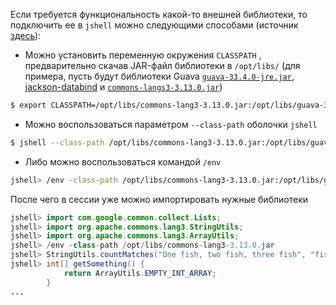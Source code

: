 Если требуется функциональность какой-то внешней библиотеки, то подключить ее в `jshell` можно следующими способами (источник [здесь](https://stackoverflow.com/questions/43111018/how-to-import-external-libraries-in-jshell-java-9)):
- Можно установить переменную окружения `CLASSPATH` , предварительно скачав JAR-файл библиотеки в `/opt/libs/` (для примера, пусть будут библиотеки Guava [`guava-33.4.0-jre.jar`](https://repo1.maven.org/maven2/com/google/guava/guava/33.4.0-jre/guava-33.4.0-jre.jar), [jackson-databind](https://repo1.maven.org/maven2/com/fasterxml/jackson/core/jackson-databind/2.1.4/jackson-databind-2.1.4.jar) и [`commons-langs3-3.13.0.jar`](https://repo.mavenlibs.com/maven/org/apache/commons/commons-lang3/3.13.0/commons-lang3-3.13.0.jar?utm_source=mavenlibs.com))
```bash
$ export CLASSPATH=/opt/libs/commons-lang3-3.13.0.jar:/opt/libs/guava-33.4.0-jre.jar
```
- Можно воспользоваться параметром `--class-path` оболочки `jshell`
```bash
$ jshell --class-path /opt/libs/commons-lang3-3.13.0.jar:/opt/libs/guava-33.4.0-jre.jar
```
- Либо можно воспользоваться командой `/env`
```bash
jshell> /env -class-path /opt/libs/commons-lang3-3.13.0.jar:/opt/libs/guava-33.4.0-jre.jar
```

После чего в сессии уже можно импортировать нужные библиотеки
```java
jshell> import com.google.common.collect.Lists;
jshell> import org.apache.commons.lang3.StringUtils;
jshell> import org.apache.commons.lang3.ArrayUtils;
jshell> /env -class-path /opt/libs/commons-lang3-3.13.0.jar
jshell> StringUtils.countMatches("One fish, two fish, three fish", "fish"); // 3
jshell> int[] getSomething() {
            return ArrayUtils.EMPTY_INT_ARRAY;
        }
...
```